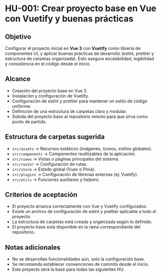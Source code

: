 # HU-001: Crear proyecto base en Vue con Vuetify y buenas prácticas

## Objetivo

Configurar el proyecto inicial en **Vue 3** con **Vuetify** como librería de componentes UI, y aplicar buenas prácticas de desarrollo (eslint, prettier y estructura de carpetas organizada). Esto asegura escalabilidad, legibilidad y consistencia en el código desde el inicio.

## Alcance

- Creación del proyecto base en Vue 3.
- Instalación y configuración de Vuetify.
- Configuración de eslint y prettier para mantener un estilo de código uniforme.
- Definición de una estructura de carpetas clara y modular.
- Subida del proyecto base al repositorio remoto para que sirva como punto de partida.

## Estructura de carpetas sugerida

- `src/assets` → Recursos estáticos (imágenes, íconos, estilos globales).
- `src/components` → Componentes reutilizables de la aplicación.
- `src/views` → Vistas o páginas principales del sistema.
- `src/router` → Configuración de rutas.
- `src/store` → Estado global (Vuex o Pinia).
- `src/plugins` → Configuración de librerías externas (ej: Vuetify).
- `src/utils` → Funciones auxiliares y helpers.

## Criterios de aceptación

- El proyecto arranca correctamente con Vue y Vuetify configurados.
- Existe un archivo de configuración de eslint y prettier aplicable a todo el proyecto.
- La estructura de carpetas está creada y organizada según lo definido.
- El proyecto base está disponible en la rama correspondiente del repositorio.

## Notas adicionales

- No se desarrollan funcionalidades aún, solo la configuración base.
- Se recomienda establecer convenciones de commits desde el inicio.
- Este proyecto será la base para todas las siguientes HU.
